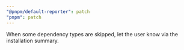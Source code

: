 ```yaml
---
"@pnpm/default-reporter": patch
"pnpm": patch
---
```


When some dependency types are skipped, let the user know via the installation summary.

